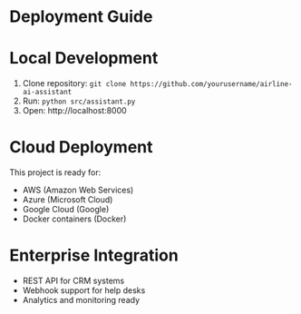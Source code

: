 # Deployment Guide

# Local Development
1. Clone repository: `git clone https://github.com/yourusername/airline-ai-assistant`
2. Run: `python src/assistant.py`
3. Open: http://localhost:8000

# Cloud Deployment
This project is ready for:
- AWS (Amazon Web Services)
- Azure (Microsoft Cloud) 
- Google Cloud (Google)
- Docker containers (Docker)

# Enterprise Integration
- REST API for CRM systems
- Webhook support for help desks
- Analytics and monitoring ready